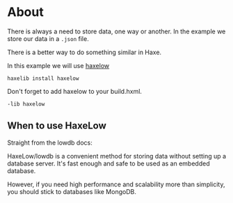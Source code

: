 # About

There is always a need to store data, one way or another. In the example we store our data in a `.json` file.

There is a better way to do something similar in Haxe.

In this example we will use [haxelow](https://github.com/ciscoheat/haxelow)

```
haxelib install haxelow
```

Don't forget to add haxelow to your build.hxml.

```bash
-lib haxelow
```




## When to use HaxeLow

Straight from the lowdb docs:

HaxeLow/lowdb is a convenient method for storing data without setting up a database server. It's fast enough and safe to be used as an embedded database.

However, if you need high performance and scalability more than simplicity, you should stick to databases like MongoDB.